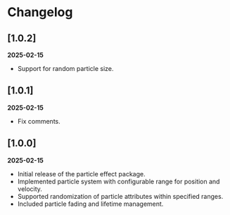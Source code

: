 # Changelog

## [1.0.2]
  **2025-02-15**
- Support for random particle size.

## [1.0.1]
  **2025-02-15**
- Fix comments.

## [1.0.0]
  **2025-02-15**
- Initial release of the particle effect package.
- Implemented particle system with configurable range for position and velocity.
- Supported randomization of particle attributes within specified ranges.
- Included particle fading and lifetime management.



